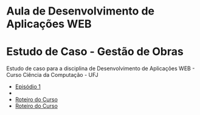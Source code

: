 # Aula de Desenvolvimento de Aplicações WEB 
# Estudo de Caso - Gestão de Obras
Estudo de caso para a disciplina de Desenvolvimento de Aplicações WEB - Curso Ciência da Computação - UFJ

- [Episódio 1](https://github.com/devsuperior/sds3/tree/main/episodio1)
- 
- [Roteiro do Curso](https://github.com/marcoswagner-commits/gestao_obras_aula_daw/tree/main/Aula_DSW_Módulo_I.pdf)
- [Roteiro do Curso](gestao_obras_aula_daw/Conteúdo/Aula_DSW_Módulo_I.pdf)
